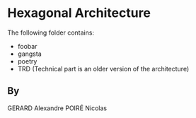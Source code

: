 # Hexagonal Architecture

The following folder contains:

- foobar
- gangsta
- poetry
- TRD (Technical part is an older version of the architecture)

## By

GERARD Alexandre
POIRÉ Nicolas
